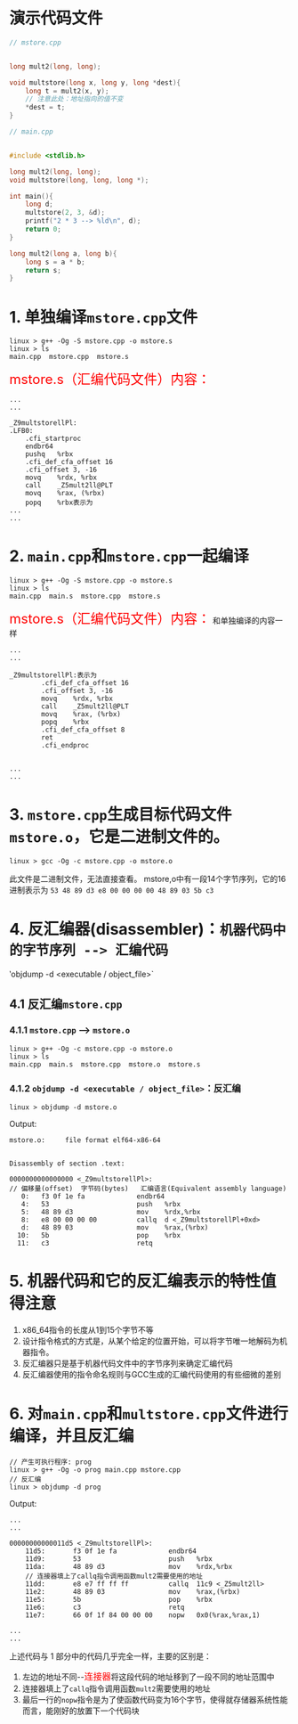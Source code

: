 # 演示代码文件
```c++
// mstore.cpp


long mult2(long, long);

void multstore(long x, long y, long *dest){
	long t = mult2(x, y);
    // 注意此处：地址指向的值不变
	*dest = t;
}
```

```c++
// main.cpp


#include <stdlib.h>

long mult2(long, long);
void multstore(long, long, long *);

int main(){
	long d;
	multstore(2, 3, &d);
	printf("2 * 3 --> %ld\n", d);
	return 0;
}

long mult2(long a, long b){
	long s = a * b;
	return s;
}
```

# 1. 单独编译`mstore.cpp`文件
```shell
linux > g++ -Og -S mstore.cpp -o mstore.s
linux > ls
main.cpp  mstore.cpp  mstore.s
```

<font color="red" size="5">mstore.s（汇编代码文件）内容：</font>
```shell
...
...

_Z9multstorellPl:
.LFB0:
	.cfi_startproc
	endbr64
	pushq	%rbx
	.cfi_def_cfa_offset 16
	.cfi_offset 3, -16
	movq	%rdx, %rbx
	call	_Z5mult2ll@PLT
	movq	%rax, (%rbx)
	popq	%rbx表示为
...
...
```

# 2. `main.cpp`和`mstore.cpp`一起编译
```shell
linux > g++ -Og -S mstore.cpp -o mstore.s
linux > ls
main.cpp  main.s  mstore.cpp  mstore.s
```
<font color="red" size="5">mstore.s（汇编代码文件）内容：</font>
和单独编译的内容一样
```shell
...
...

_Z9multstorellPl:表示为
        .cfi_def_cfa_offset 16
        .cfi_offset 3, -16
        movq    %rdx, %rbx
        call    _Z5mult2ll@PLT
        movq    %rax, (%rbx)
        popq    %rbx
        .cfi_def_cfa_offset 8
        ret
        .cfi_endproc


...
...
```

# 3. `mstore.cpp`生成目标代码文件`mstore.o`，它是二进制文件的。
```shell
linux > gcc -Og -c mstore.cpp -o mstore.o
```
此文件是二进制文件，无法直接查看。
mstore,o中有一段14个字节序列，它的16进制表示为
`53 48 89 d3 e8 00 00 00 00 48 89 03 5b c3`


# 4. 反汇编器(disassembler)：`机器代码中的字节序列 --> 汇编代码`
‵objdump -d <executable / object_file>`
## 4.1 反汇编`mstore.cpp`
### 4.1.1 `mstore.cpp` --> `mstore.o`
```shell
linux > g++ -Og -c mstore.cpp -o mstore.o
linux > ls 
main.cpp  main.s  mstore.cpp  mstore.o  mstore.s
```
### 4.1.2 `objdump -d <executable / object_file>`：反汇编
```shell
linux > objdump -d mstore.o
```
Output:
```shell
mstore.o:     file format elf64-x86-64


Disassembly of section .text:

0000000000000000 <_Z9multstorellPl>:
// 偏移量(offset)  字节码(bytes)   汇编语言(Equivalent assembly language)
   0:	f3 0f 1e fa          	endbr64 
   4:	53                   	push   %rbx
   5:	48 89 d3             	mov    %rdx,%rbx
   8:	e8 00 00 00 00       	callq  d <_Z9multstorellPl+0xd>
   d:	48 89 03             	mov    %rax,(%rbx)
  10:	5b                   	pop    %rbx
  11:	c3                   	retq 
```

# 5. 机器代码和它的反汇编表示的特性值得注意
1. x86_64指令的长度从1到15个字节不等
2. 设计指令格式的方式是，从某个给定的位置开始，可以将字节唯一地解码为机器指令。
3. 反汇编器只是基于机器代码文件中的字节序列来确定汇编代码
4. 反汇编器使用的指令命名规则与GCC生成的汇编代码使用的有些细微的差别


# 6. 对`main.cpp`和`multstore.cpp`文件进行编译，并且反汇编
```
// 产生可执行程序: prog
linux > g++ -Og -o prog main.cpp mstore.cpp
// 反汇编
linux > objdump -d prog
```
Output:
```shell
...
...

00000000000011d5 <_Z9multstorellPl>:
    11d5:       f3 0f 1e fa             endbr64 
    11d9:       53                      push   %rbx
    11da:       48 89 d3                mov    %rdx,%rbx
	// 连接器填上了callq指令调用函数mult2需要使用的地址
    11dd:       e8 e7 ff ff ff          callq  11c9 <_Z5mult2ll>
    11e2:       48 89 03                mov    %rax,(%rbx)
    11e5:       5b                      pop    %rbx
    11e6:       c3                      retq   
    11e7:       66 0f 1f 84 00 00 00    nopw   0x0(%rax,%rax,1)

...
...
```
上述代码与 1 部分中的代码几乎完全一样，主要的区别是：
1. 左边的地址不同--<font size="3" color="red">连接器</font>将这段代码的地址移到了一段不同的地址范围中
2. 连接器填上了`callq`指令调用函数`mult2`需要使用的地址
3. 最后一行的`nopw`指令是为了使函数代码变为16个字节，使得就存储器系统性能而言，能刚好的放置下一个代码块